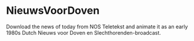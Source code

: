# NieuwsVoorDoven
Download the news of today from NOS Teletekst and animate it as an early 1980s Dutch Nieuws voor Doven en Slechthorenden-broadcast.
